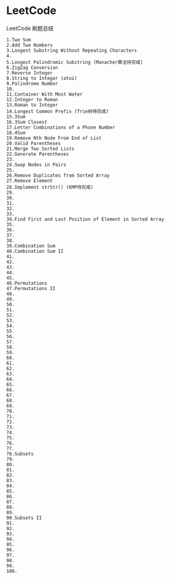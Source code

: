 # LeetCode
LeetCode 刷题总结

    1.Two Sum
    2.Add Two Numbers
    3.Longest Substring Without Repeating Characters
    4.
    5.Longest Palindromic Substring (Manacher算法待完成)
    6.ZigZag Conversion
    7.Reverse Integer
    8.String to Integer (atoi)
    9.Palindrome Number
    10.
    11.Container With Most Water
    12.Integer to Roman
    13.Roman to Integer
    14.Longest Common Prefix (Trie树待完成)
    15.3Sum
    16.3Sum Closest
    17.Letter Combinations of a Phone Number
    18.4Sum
    19.Remove Nth Node From End of List
    20.Valid Parentheses
    21.Merge Two Sorted Lists
    22.Generate Parentheses
    23.
    24.Swap Nodes in Pairs
    25.
    26.Remove Duplicates from Sorted Array
    27.Remove Element
    28.Implement strStr() (KMP待完成)
    29.
    30.
    31.
    32.
    33.
    34.Find First and Last Position of Element in Sorted Array
    35.
    36.
    37.
    38.
    39.Combination Sum
    40.Combination Sum II
    41.
    42.
    43.
    44.
    45.
    46.Permutations
    47.Permutations II
    48.
    49.
    50.
    51.
    52.
    53.
    54.
    55.
    56.
    57.
    58.
    59.
    60.
    61.
    62.
    63.
    64.
    65.
    66.
    67.
    68.
    69.
    70.
    71.
    72.
    73.
    74.
    75.
    76.
    77.
    78.Subsets
    79.
    80.
    81.
    82.
    83.
    84.
    85.
    86.
    87.
    88.
    89.
    90.Subsets II
    91.
    92.
    93.
    94.
    95.
    96.
    97.
    98.
    99.
    100.
